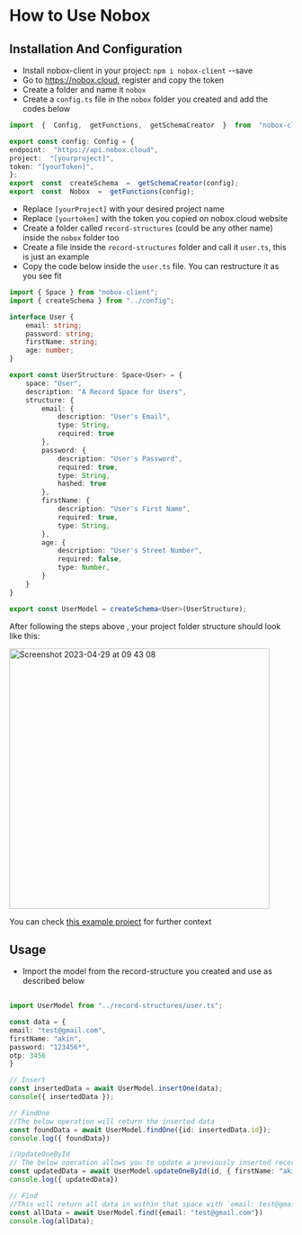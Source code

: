# How to Use Nobox

## Installation And Configuration

- Install nobox-client in your project: `npm i nobox-client` --save
- Go to https://nobox.cloud, register and copy the token
- Create a folder and name it `nobox`
- Create a `config.ts` file in the `nobox` folder you created and add the codes below
```ts
import  {  Config,  getFunctions,  getSchemaCreator  }  from  "nobox-client";

export const config: Config = {
endpoint:  "https://api.nobox.cloud",
project:  "[yourproject]",
token: "[yourToken]",
};
export  const  createSchema  =  getSchemaCreator(config);
export  const  Nobox  =  getFunctions(config);
```
- Replace `[yourProject]` with your desired project name
- Replace `[yourtoken]` with the token you copied on nobox.cloud website
- Create a folder called `record-structures` (could be any other name) inside the `nobox` folder too
- Create a file inside the `record-structures` folder and call it `user.ts`, this is just an example
- Copy the code below inside the `user.ts` file.  You can restructure it as you see fit

```ts
import { Space } from "nobox-client";
import { createSchema } from "../config";

interface User {
    email: string;
    password: string;
    firstName: string;
    age: number;
}

export const UserStructure: Space<User> = {
    space: "User",
    description: "A Record Space for Users",
    structure: {
        email: {
            description: "User's Email",
            type: String,
            required: true
        },
        password: {
            description: "User's Password",
            required: true,
            type: String,
            hashed: true
        },
        firstName: {
            description: "User's First Name",
            required: true,
            type: String,
        },
        age: {
            description: "User's Street Number",
            required: false,
            type: Number,
        }
    }
}

export const UserModel = createSchema<User>(UserStructure);
```

After following the steps above , your project folder structure should look like this:

<img width="463" alt="Screenshot 2023-04-29 at 09 43 08" src="https://user-images.githubusercontent.com/17033759/235294073-e3f858a8-c430-41cc-9d66-fac94c426d35.png">

You can check [this example project](https://github.com/nobox-org/nobox-react-example) for further context 


## Usage
- Import the model from the record-structure you created and use as described below
```ts
 
import UserModel from "../record-structures/user.ts";

const data = {
email: "test@gmail.com",
firstName: "akin",
password: "123456*",
otp: 3456
}

// Insert
const insertedData = await UserModel.insertOne(data);
console({ insertedData });

// FindOne
//The below operation will return the inserted data
const foundData = await UserModel.findOne({id: insertedData.id});
console.log({ foundData})

//UpdateOneById
// The below operation allows you to update a previously inserted record with its id
const updatedData = await UserModel.updateOneById(id, { firstName: "akin2"})
console.log({ updatedData})

// Find
//This will return all data in within that space with `email: test@gmail.com`
const allData = await UserModel.find({email: "test@gmail.com"})
console.log(allData);
```




